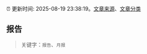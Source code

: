 :alarm_clock: 更新时间: 2025-08-19 23:38:19。[文章来源](/README.md)、[文章分类](/TAGS.md)

## 报告


> 关键字：`报告`、`月报`



